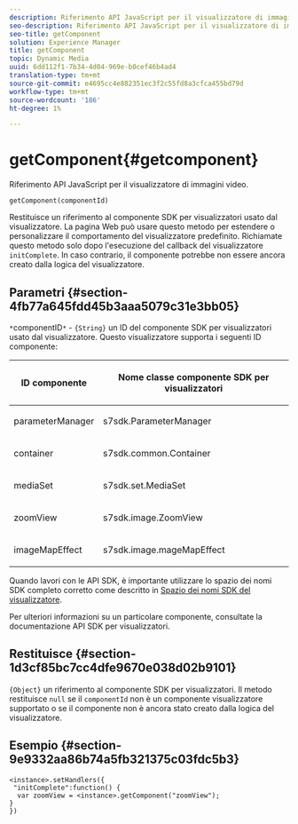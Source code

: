 ```yaml
---
description: Riferimento API JavaScript per il visualizzatore di immagini video.
seo-description: Riferimento API JavaScript per il visualizzatore di immagini video.
seo-title: getComponent
solution: Experience Manager
title: getComponent
topic: Dynamic Media
uuid: 6dd112f1-7b34-4d04-969e-b0cef46b4ad4
translation-type: tm+mt
source-git-commit: e4695cc4e882351ec3f2c55fd8a3cfca455bd79d
workflow-type: tm+mt
source-wordcount: '186'
ht-degree: 1%

---
```



# getComponent{#getcomponent}

Riferimento API JavaScript per il visualizzatore di immagini video.

`getComponent(componentId)`

Restituisce un riferimento al componente SDK per visualizzatori usato dal visualizzatore. La pagina Web può usare questo metodo per estendere o personalizzare il comportamento del visualizzatore predefinito. Richiamate questo metodo solo dopo l&#39;esecuzione del callback del visualizzatore `initComplete`. In caso contrario, il componente potrebbe non essere ancora creato dalla logica del visualizzatore.

## Parametri {#section-4fb77a645fdd45b3aaa5079c31e3bb05}

`*`componentID`*` -  `{String}` un ID del componente SDK per visualizzatori usato dal visualizzatore. Questo visualizzatore supporta i seguenti ID componente:

<table id="table_7B5DD9303EF44ADD847B13FFEAD135D9"> 
 <thead> 
  <tr> 
   <th colname="col1" class="entry"> <p>ID componente </p> </th> 
   <th colname="col2" class="entry"> <p>Nome classe componente SDK per visualizzatori </p> </th> 
  </tr> 
 </thead>
 <tbody> 
  <tr> 
   <td colname="col1"> <p> <span class="codeph"> parameterManager  </span> </p> </td> 
   <td colname="col2"> <p> <span class="codeph"> s7sdk.ParameterManager  </span> </p> </td> 
  </tr> 
  <tr> 
   <td colname="col1"> <p> <span class="codeph"> container  </span> </p> </td> 
   <td colname="col2"> <p> <span class="codeph"> s7sdk.common.Container  </span> </p> </td> 
  </tr> 
  <tr> 
   <td colname="col1"> <p> <span class="codeph"> mediaSet  </span> </p> </td> 
   <td colname="col2"> <p> <span class="codeph"> s7sdk.set.MediaSet  </span> </p> </td> 
  </tr> 
  <tr> 
   <td colname="col1"> <p> <span class="codeph"> zoomView  </span> </p> </td> 
   <td colname="col2"> <p> <span class="codeph"> s7sdk.image.ZoomView  </span> </p> </td> 
  </tr> 
  <tr> 
   <td colname="col1"> <p> <span class="codeph"> imageMapEffect  </span> </p> </td> 
   <td colname="col2"> <p> <span class="codeph"> s7sdk.image.mageMapEffect  </span> </p> </td> 
  </tr> 
 </tbody> 
</table>

Quando lavori con le API SDK, è importante utilizzare lo spazio dei nomi SDK completo corretto come descritto in [Spazio dei nomi SDK del visualizzatore](../../../c-html5-aem-asset-viewers/c-html5-aem-interactive-images/c-html5-aem-interactive-image-namespace.md#concept-00a31b9bc7eb4014b28c1ba661fe5265).

Per ulteriori informazioni su un particolare componente, consultate la documentazione API SDK per visualizzatori.

## Restituisce {#section-1d3cf85bc7cc4dfe9670e038d02b9101}

`{Object}` un riferimento al componente SDK per visualizzatori. Il metodo restituisce `null` se il `componentId` non è un componente visualizzatore supportato o se il componente non è ancora stato creato dalla logica del visualizzatore.

## Esempio {#section-9e9332aa86b74a5fb321375c03fdc5b3}

```
<instance>.setHandlers({ 
 "initComplete":function() { 
  var zoomView = <instance>.getComponent("zoomView"); 
} 
})
```


